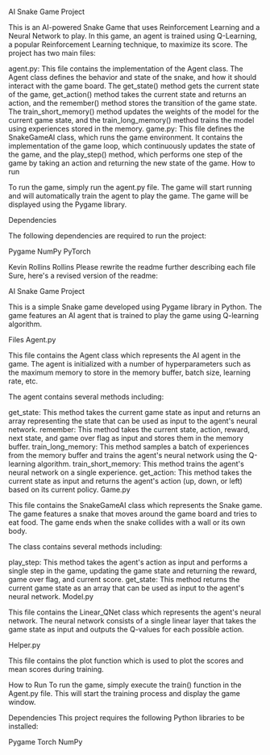 AI Snake Game Project

This is an AI-powered Snake Game that uses Reinforcement Learning and a Neural Network to play. In this game, an agent is trained using Q-Learning, a popular Reinforcement Learning technique, to maximize its score. The project has two main files:

agent.py: This file contains the implementation of the Agent class. The Agent class defines the behavior and state of the snake, and how it should interact with the game board. The get_state() method gets the current state of the game, get_action() method takes the current state and returns an action, and the remember() method stores the transition of the game state. The train_short_memory() method updates the weights of the model for the current game state, and the train_long_memory() method trains the model using experiences stored in the memory.
game.py: This file defines the SnakeGameAI class, which runs the game environment. It contains the implementation of the game loop, which continuously updates the state of the game, and the play_step() method, which performs one step of the game by taking an action and returning the new state of the game.
How to run

To run the game, simply run the agent.py file. The game will start running and will automatically train the agent to play the game. The game will be displayed using the Pygame library.

Dependencies

The following dependencies are required to run the project:

Pygame
NumPy
PyTorch



Kevin Rollins Rollins
Please rewrite the readme further describing each file
Sure, here's a revised version of the readme:

AI Snake Game Project

This is a simple Snake game developed using Pygame library in Python. The game features an AI agent that is trained to play the game using Q-learning algorithm.

Files
Agent.py

This file contains the Agent class which represents the AI agent in the game. The agent is initialized with a number of hyperparameters such as the maximum memory to store in the memory buffer, batch size, learning rate, etc.

The agent contains several methods including:

get_state: This method takes the current game state as input and returns an array representing the state that can be used as input to the agent's neural network.
remember: This method takes the current state, action, reward, next state, and game over flag as input and stores them in the memory buffer.
train_long_memory: This method samples a batch of experiences from the memory buffer and trains the agent's neural network using the Q-learning algorithm.
train_short_memory: This method trains the agent's neural network on a single experience.
get_action: This method takes the current state as input and returns the agent's action (up, down, or left) based on its current policy.
Game.py

This file contains the SnakeGameAI class which represents the Snake game. The game features a snake that moves around the game board and tries to eat food. The game ends when the snake collides with a wall or its own body.

The class contains several methods including:

play_step: This method takes the agent's action as input and performs a single step in the game, updating the game state and returning the reward, game over flag, and current score.
get_state: This method returns the current game state as an array that can be used as input to the agent's neural network.
Model.py

This file contains the Linear_QNet class which represents the agent's neural network. The neural network consists of a single linear layer that takes the game state as input and outputs the Q-values for each possible action.

Helper.py

This file contains the plot function which is used to plot the scores and mean scores during training.

How to Run
To run the game, simply execute the train() function in the Agent.py file. This will start the training process and display the game window.

Dependencies
This project requires the following Python libraries to be installed:

Pygame
Torch
NumPy
